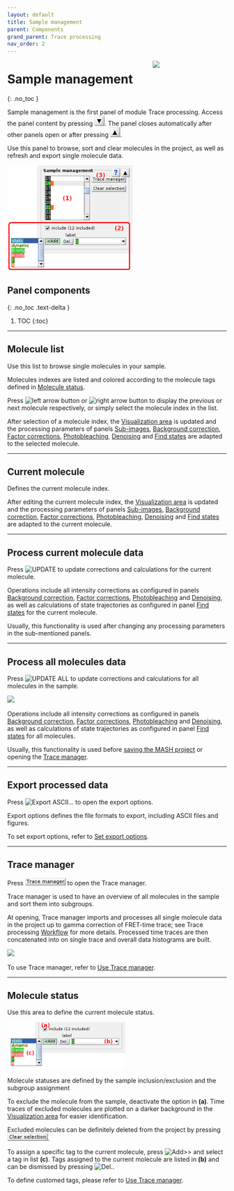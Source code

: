 ```yaml
---
layout: default
title: Sample management
parent: Components
grand_parent: Trace processing
nav_order: 2
---
```


<img src="../../assets/images/logos/logo-trace-processing_400px.png" width="170" style="float:right; margin-left: 15px;"/>

# Sample management
{: .no_toc }

Sample management is the first panel of module Trace processing. 
Access the panel content by pressing 
![Bottom arrow](../../assets/images/gui/interface-but-bottomarrow.png). 
The panel closes automatically after other panels open or after pressing 
![Top arrow](../../assets/images/gui/interface-but-toparrow.png). 

Use this panel to browse, sort and clear molecules in the project, as well as refresh and export single molecule data.

<a class="plain" href="../../assets/images/gui/TP-panel-sample.png"><img src="../../assets/images/gui/TP-panel-sample.png" style="max-width: 288px;"/></a>

## Panel components
{: .no_toc .text-delta }

1. TOC
{:toc}


---

## Molecule list

Use this list to browse single molecules in your sample.

Molecules indexes are listed and colored according to the molecule tags defined in 
[Molecule status](#molecule-status).

Press 
![left arrow button](../../assets/images/gui/TP-but-arrow-left.png) or 
![right arrow button](../../assets/images/gui/TP-but-arrow-right.png) to display the previous or next molecule respectively, or simply select the molecule index in the list.

After selection of a molecule index, the
[Visualization area](area-visualization.html) is updated and the processing parameters of panels 
[Sub-images](panel-subimage.html), 
[Background correction](panel-background-correction.html),
[Factor corrections](panel-factor-corrections.html), 
[Photobleaching](panel-photobleaching.html), 
[Denoising](panel-denoising.html) and 
[Find states](panel-find-states.html) are adapted to the selected molecule.


---

## Current molecule

Defines the current molecule index.

After editing the current molecule index, the 
[Visualization area](area-visualization.html) is updated and the processing parameters of panels 
[Sub-images](panel-subimage.html), 
[Background correction](panel-background-correction.html), 
[Factor corrections](panel-factor-corrections.html), 
[Photobleaching](panel-photobleaching.html), 
[Denoising](panel-denoising.html) and 
[Find states](panel-find-states.html) are adapted to the current molecule.


---

## Process current molecule data

Press
![UPDATE](../../assets/images/gui/TP-but-update.png "UPDATE") to update corrections and calculations for the current molecule.

Operations include all intensity corrections as configured in panels 
[Background correction](panel-background-correction.html),
[Factor corrections](panel-factor-corrections.html), 
[Photobleaching](panel-photobleaching.html) and 
[Denoising](panel-denoising.html), as well as calculations of state trajectories as configured in panel 
[Find states](panel-find-states.html) for the current molecule.

Usually, this functionality is used after changing any processing parameters in the sub-mentioned panels.


---

## Process all molecules data

Press 
![UPDATE ALL](../../assets/images/gui/TP-but-update-all.png "UPDATE ALL") to update corrections and calculations for all molecules in the sample.

<img src="../../assets/images/gui/TP-panel-sample-update-all-loadingbar.png" style="max-width:389px;">

Operations include all intensity corrections as configured in panels 
[Background correction](panel-background-correction.html),
[Factor corrections](panel-factor-corrections.html), 
[Photobleaching](panel-photobleaching.html) and 
[Denoising](panel-denoising.html), as well as calculations of state trajectories as configured in panel 
[Find states](panel-find-states.html) for all molecules.

Usually, this functionality is used before 
[saving the MASH project](area-project-management.html#save-project) or opening the 
[Trace manager](#trace-manager).


---

## Export processed data

Press
![Export ASCII...](../../assets/images/gui/TP-but-export-ascii-3p.png "Export ASCII...") to open the export options.

Export options defines the file formats to export, including ASCII files and figures.

To set export options, refer to 
[Set export options](../functionalities/set-export-options.html).


---

## Trace manager

Press 
![TM](../../assets/images/gui/TP-but-tm.png "TM") to open the 
Trace manager.

Trace manager is used to have an overview of all molecules in the sample and sort them into subgroups.

At opening, Trace manager imports and processes all single molecule data in the project up to gamma correction of FRET-time trace; see Trace processing 
[Workflow](../workflow.html) for more details. 
Processed time traces are then concatenated into on single trace and overall data histograms are built.

<a class="plain" href="../../assets/images/gui/TP-panel-sample-tm-loadingbar.png"><img src="../../assets/images/gui/TP-panel-sample-tm-loadingbar.png" style="max-width:389px;"/></a>

To use Trace manager, refer to 
[Use Trace manager](../functionalities/tm-overview.html).


---

## Molecule status

Use this area to define the current molecule status.

<a class="plain" href="../../assets/images/gui/TP-panel-sample-mol.png"><img src="../../assets/images/gui/TP-panel-sample-mol.png" style="max-width: 271px;"/></a>

Molecule statuses are defined by the sample inclusion/exclusion and the subgroup assignment

To exclude the molecule from the sample, deactivate the option in **(a)**. 
Time traces of excluded molecules are plotted on a darker background in the 
[Visualization area](area-visualization.html#intensity-time-traces-and-histograms) for easier identification.

Excluded molecules can be definitely deleted from the project by pressing 
![Clear](../../assets/images/gui/TP-but-clear.png "Clear").

To assign a specific tag to the current molecule, press 
![Add>>](../../assets/images/gui/TP-but-addsupsup.png "Add>>") and select a tag in list **(c)**.
Tags assigned to the current molecule are listed in **(b)** and can be dismissed by pressing 
![Del.](../../assets/images/gui/TP-but-delp.png "Del.").

To define customed tags, please refer to 
[Use Trace manager](../functionalities/tm-overview.html#molecule-selection).
